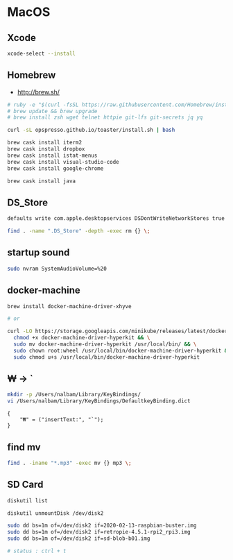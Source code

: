 # MacOS

## Xcode

```bash
xcode-select --install
```

## Homebrew

* <http://brew.sh/>

```bash
# ruby -e "$(curl -fsSL https://raw.githubusercontent.com/Homebrew/install/master/install)"
# brew update && brew upgrade
# brew install zsh wget telnet httpie git-lfs git-secrets jq yq

curl -sL opspresso.github.io/toaster/install.sh | bash

brew cask install iterm2
brew cask install dropbox
brew cask install istat-menus
brew cask install visual-studio-code
brew cask install google-chrome

brew cask install java
```

## DS_Store

```bash
defaults write com.apple.desktopservices DSDontWriteNetworkStores true

find . -name ".DS_Store" -depth -exec rm {} \;
```

## startup sound

```bash
sudo nvram SystemAudioVolume=%20
```

## docker-machine

```bash
brew install docker-machine-driver-xhyve

# or

curl -LO https://storage.googleapis.com/minikube/releases/latest/docker-machine-driver-hyperkit && \
  chmod +x docker-machine-driver-hyperkit && \
  sudo mv docker-machine-driver-hyperkit /usr/local/bin/ && \
  sudo chown root:wheel /usr/local/bin/docker-machine-driver-hyperkit && \
  sudo chmod u+s /usr/local/bin/docker-machine-driver-hyperkit
```

## ₩ -> `

```bash
mkdir -p /Users/nalbam/Library/KeyBindings/
vi /Users/nalbam/Library/KeyBindings/DefaultkeyBinding.dict
```

```dict
{
    "₩" = ("insertText:", "`");
}
```

## find mv

```bash
find . -iname "*.mp3" -exec mv {} mp3 \;
```

## SD Card

```bash
diskutil list

diskutil unmountDisk /dev/disk2

sudo dd bs=1m of=/dev/disk2 if=2020-02-13-raspbian-buster.img
sudo dd bs=1m of=/dev/disk2 if=retropie-4.5.1-rpi2_rpi3.img
sudo dd bs=1m of=/dev/disk2 if=sd-blob-b01.img

# status : ctrl + t
```
